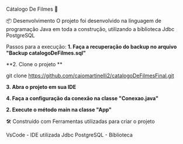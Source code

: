 Cátalogo De Filmes 🎥

📦 Desenvolvimento
O projeto foi desenvolvido na línguagem de programação Java em toda a construção, utilizando a bíblioteca Jdbc PostgreSQL

Passos para a execução:
**1. Faça a recuperação do backup no arquivo "Backup catalogoDeFilmes.sql"**

**2. Clone o projeto **

git clone https://github.com/caiomartinelli2/catalogoDeFilmesFinal.git

**3. Abra o projeto em sua IDE**

**4. Faça a configuração da conexão na classe "Conexao.java"**

**2. Execute o método main na classe "App"**

🛠️ Construído com
Ferramentas utilizadas para criar o projeto

VsCode - IDE utilizada
Jdbc PostgreSQL - Bíblioteca
